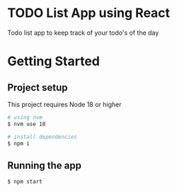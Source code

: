 # TODO List App using React

Todo list app to keep track of your todo's of the day

# Getting Started

## Project setup

This project requires Node 18 or higher

```sh
# using nvm
$ nvm use 18

# install dependencies
$ npm i
```

## Running the app

```sh
$ npm start
```
